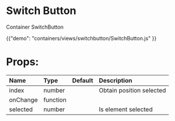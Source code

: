 # Switch Button

<p class="description">Container SwitchButton </p>

{{"demo": "containers/views/switchbutton/SwitchButton.js" }}

<h1>
Props:
</h1>

| Name            |      Type      |  Default | Description             |
|:----------------|:---------------|:---------|:------------------------| 
|     index       |    number      |          | Obtain position selected|
|    onChange     |    function    |          |                         |
|    selected     |    number      |          | Is element selected     |


